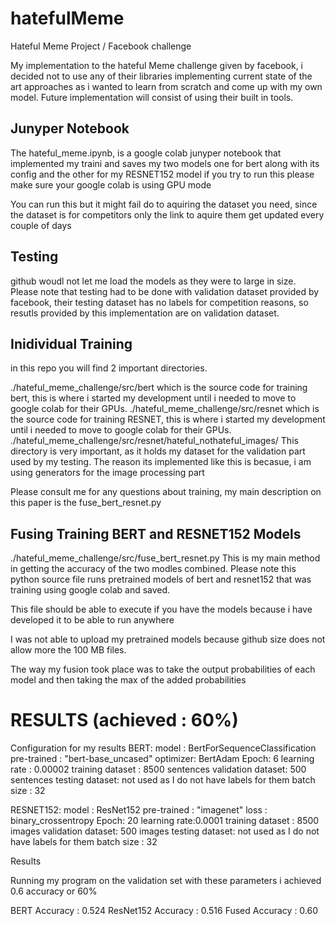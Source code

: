 # hatefulMeme
Hateful Meme Project / Facebook challenge

My implementation to the hateful Meme challenge given by facebook, i decided not to use any of their libraries implementing current state of the art approaches as i wanted to learn from scratch and come up with my own model.  Future implementation will consist of using their built in tools.

## Junyper Notebook
The hateful_meme.ipynb, is a google colab junyper notebook that implemented my traini and saves my two models one for bert along with its config and the other for my RESNET152 model
if you try to run this please make sure your google colab is using GPU mode

You can run this but it might fail do to aquiring the dataset you need, since the dataset is for competitors only the link to aquire them get updated every couple of days

## Testing

github woudl not let me load the models as they were to large in size.
Please note that testing had to be done with validation dataset provided by facebook, their testing dataset has no labels for competition reasons, so resutls provided by this implementation are on validation dataset.


## Inidividual Training 

in this repo you will find 2 important directories.  

./hateful_meme_challenge/src/bert which is the source code for training bert, this is where i started my development until i needed to move to google colab for their GPUs.
./hateful_meme_challenge/src/resnet which is the source code for training RESNET, this is where i started my development until i needed to move to google colab for their GPUs.
./hateful_meme_challenge/src/resnet/hateful_nothateful_images/ This directory is very important, as it holds my dataset for the validation part used by my testing.  The reason its implemented like this is becasue, i am using generators for the image processing part 

Please consult me for any questions about training, my main description on this paper is the fuse_bert_resnet.py

## Fusing Training BERT and RESNET152 Models
./hateful_meme_challenge/src/fuse_bert_resnet.py
This is my main method in getting the accuracy of the two modles combined.
Please note this python source file runs pretrained models of bert and resnet152 that was training using google colab and saved.

This file should be able to execute if you have the models because i have developed it to be able to run anywhere

I was not able to upload my pretrained models because github size does not allow more the 100 MB files.

The way my fusion took place was to take the output probabilities of each model and then taking the max of the added probabilities

# RESULTS (achieved : 60%)

Configuration for my results
BERT:
  model : BertForSequenceClassification
  pre-trained : "bert-base_uncased"
  optimizer: BertAdam
  Epoch: 6
  learning rate : 0.00002
  training dataset : 8500 sentences
  validation dataset: 500 sentences
  testing dataset: not used as I do not have labels for them
  batch size : 32 
  
RESNET152:
  model : ResNet152
  pre-trained : "imagenet"
  loss : binary_crossentropy
  Epoch: 20
  learning rate:0.0001
  training dataset : 8500 images
  validation dataset: 500 images
  testing dataset: not used as I do not have labels for them
  batch size : 32 
  
Results
  
  Running my program on the validation set with these parameters i achieved 0.6 accuracy or 60%
  
  BERT Accuracy : 0.524
  ResNet152 Accuracy : 0.516
  Fused Accuracy : 0.60
  
  




